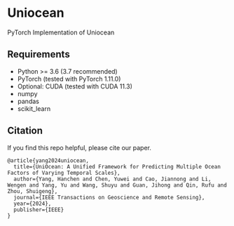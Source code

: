 # Uniocean

PyTorch Implementation of Uniocean

## Requirements

* Python >= 3.6 (3.7 recommended)
* PyTorch (tested with PyTorch 1.11.0)
* Optional: CUDA (tested with CUDA 11.3)
* numpy
* pandas
* scikit_learn

## Citation

If you find this repo helpful, please cite our paper. 

```
@article{yang2024uniocean,
  title={UniOcean: A Unified Framework for Predicting Multiple Ocean Factors of Varying Temporal Scales},
  author={Yang, Hanchen and Chen, Yuwei and Cao, Jiannong and Li, Wengen and Yang, Yu and Wang, Shuyu and Guan, Jihong and Qin, Rufu and Zhou, Shuigeng},
  journal={IEEE Transactions on Geoscience and Remote Sensing},
  year={2024},
  publisher={IEEE}
}
```
